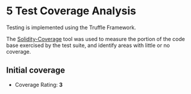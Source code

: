# 5 Test Coverage Analysis

Testing is implemented using the Truffle Framework.

The [Solidity-Coverage](https://github.com/sc-forks/solidity-coverage) tool was used to measure the portion of the code base exercised by the test suite, and identify areas with little or no coverage. 

## Initial coverage



* Coverage Rating: **3**
